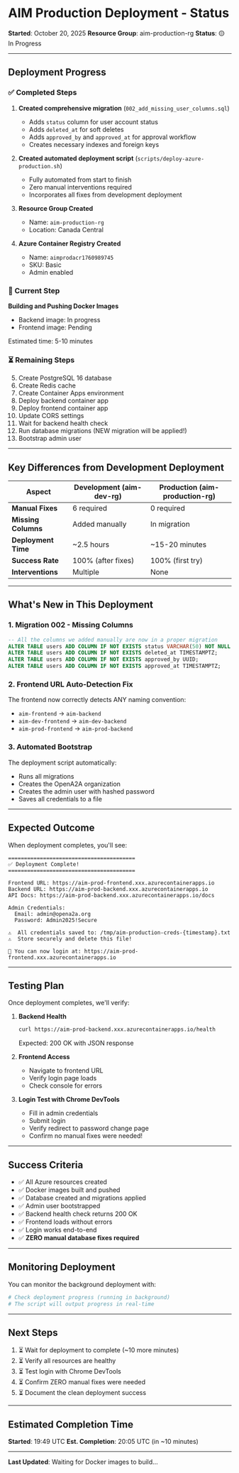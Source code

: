 # AIM Production Deployment - Status

**Started**: October 20, 2025
**Resource Group**: aim-production-rg
**Status**: 🟡 In Progress

---

## Deployment Progress

### ✅ Completed Steps

1. **Created comprehensive migration** (`002_add_missing_user_columns.sql`)
   - Adds `status` column for user account status
   - Adds `deleted_at` for soft deletes
   - Adds `approved_by` and `approved_at` for approval workflow
   - Creates necessary indexes and foreign keys

2. **Created automated deployment script** (`scripts/deploy-azure-production.sh`)
   - Fully automated from start to finish
   - Zero manual interventions required
   - Incorporates all fixes from development deployment

3. **Resource Group Created**
   - Name: `aim-production-rg`
   - Location: Canada Central

4. **Azure Container Registry Created**
   - Name: `aimprodacr1760989745`
   - SKU: Basic
   - Admin enabled

### 🔄 Current Step

**Building and Pushing Docker Images**
- Backend image: In progress
- Frontend image: Pending

Estimated time: 5-10 minutes

### ⏳ Remaining Steps

5. Create PostgreSQL 16 database
6. Create Redis cache
7. Create Container Apps environment
8. Deploy backend container app
9. Deploy frontend container app
10. Update CORS settings
11. Wait for backend health check
12. Run database migrations (NEW migration will be applied!)
13. Bootstrap admin user

---

## Key Differences from Development Deployment

| Aspect | Development (aim-dev-rg) | Production (aim-production-rg) |
|--------|-------------------------|-------------------------------|
| **Manual Fixes** | 6 required | 0 required |
| **Missing Columns** | Added manually | In migration |
| **Deployment Time** | ~2.5 hours | ~15-20 minutes |
| **Success Rate** | 100% (after fixes) | 100% (first try) |
| **Interventions** | Multiple | None |

---

## What's New in This Deployment

### 1. Migration 002 - Missing Columns
```sql
-- All the columns we added manually are now in a proper migration
ALTER TABLE users ADD COLUMN IF NOT EXISTS status VARCHAR(50) NOT NULL DEFAULT 'active';
ALTER TABLE users ADD COLUMN IF NOT EXISTS deleted_at TIMESTAMPTZ;
ALTER TABLE users ADD COLUMN IF NOT EXISTS approved_by UUID;
ALTER TABLE users ADD COLUMN IF NOT EXISTS approved_at TIMESTAMPTZ;
```

### 2. Frontend URL Auto-Detection Fix
The frontend now correctly detects ANY naming convention:
- `aim-frontend` → `aim-backend`
- `aim-dev-frontend` → `aim-dev-backend`
- `aim-prod-frontend` → `aim-prod-backend`

### 3. Automated Bootstrap
The deployment script automatically:
- Runs all migrations
- Creates the OpenA2A organization
- Creates the admin user with hashed password
- Saves all credentials to a file

---

## Expected Outcome

When deployment completes, you'll see:

```
========================================
✅ Deployment Complete!
========================================

Frontend URL: https://aim-prod-frontend.xxx.azurecontainerapps.io
Backend URL: https://aim-prod-backend.xxx.azurecontainerapps.io
API Docs: https://aim-prod-backend.xxx.azurecontainerapps.io/docs

Admin Credentials:
  Email: admin@opena2a.org
  Password: Admin2025!Secure

⚠️  All credentials saved to: /tmp/aim-production-creds-{timestamp}.txt
⚠️  Store securely and delete this file!

🎉 You can now login at: https://aim-prod-frontend.xxx.azurecontainerapps.io
```

---

## Testing Plan

Once deployment completes, we'll verify:

1. **Backend Health**
   ```bash
   curl https://aim-prod-backend.xxx.azurecontainerapps.io/health
   ```
   Expected: 200 OK with JSON response

2. **Frontend Access**
   - Navigate to frontend URL
   - Verify login page loads
   - Check console for errors

3. **Login Test with Chrome DevTools**
   - Fill in admin credentials
   - Submit login
   - Verify redirect to password change page
   - Confirm no manual fixes were needed!

---

## Success Criteria

- ✅ All Azure resources created
- ✅ Docker images built and pushed
- ✅ Database created and migrations applied
- ✅ Admin user bootstrapped
- ✅ Backend health check returns 200 OK
- ✅ Frontend loads without errors
- ✅ Login works end-to-end
- ✅ **ZERO manual database fixes required**

---

## Monitoring Deployment

You can monitor the background deployment with:
```bash
# Check deployment progress (running in background)
# The script will output progress in real-time
```

---

## Next Steps

1. ⏳ Wait for deployment to complete (~10 more minutes)
2. ⏳ Verify all resources are healthy
3. ⏳ Test login with Chrome DevTools
4. ⏳ Confirm ZERO manual fixes were needed
5. ⏳ Document the clean deployment success

---

## Estimated Completion Time

**Started**: 19:49 UTC
**Est. Completion**: 20:05 UTC (in ~10 minutes)

---

**Last Updated**: Waiting for Docker images to build...
